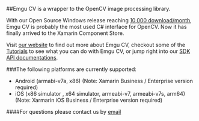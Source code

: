 ##Emgu CV is a wrapper to the OpenCV image processing library. 

With our Open Source Windows release reaching [10,000 download/month](https://sourceforge.net/projects/emgucv/files/emgucv/stats/timeline), Emgu CV is probably the most used C# interface for OpenCV. Now it has finally arrived to the Xamarin Component Store. 

Visit [our website](http://www.emgu.com/) to find out more about Emgu CV, checkout some of the [Tutorials](http://www.emgu.com/wiki/index.php/Tutorial) to see what you can do with Emgu CV, or jump right into our [SDK API documentations](http://www.emgu.com/wiki/index.php/Documentation). 

###The following platforms are currently supported: 

* Android (armabi-v7a, x86) (Note: Xamarin Business / Enterprise version required)
* iOS (x86 simulator , x64 simulator, armeabi-v7, armeabi-v7s, arm64) (Note: Xarmarin iOS Business / Enterprise version required)

####For questions please contact us by [email](mailto:support@emgu.com)
